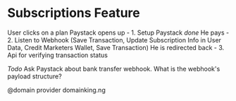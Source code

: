 # Subscriptions Feature

User clicks on a plan
Paystack opens up - 1. Setup Paystack _done_
He pays - 2. Listen to Webhook (Save Transaction, Update Subscription Info in User Data, Credit Marketers Wallet, Save Transaction)
He is redirected back - 3. Api for verifying transaction status

_Todo_
Ask Paystack about bank transfer webhook. What is the webhook's payload structure?

@domain provider
domainking.ng

